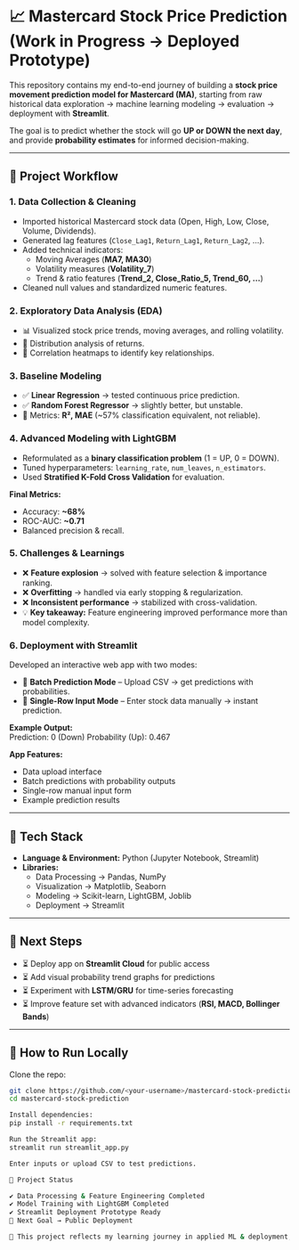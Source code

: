 # 📈 Mastercard Stock Price Prediction (Work in Progress → Deployed Prototype)

This repository contains my end-to-end journey of building a **stock price movement prediction model for Mastercard (MA)**, starting from raw historical data exploration → machine learning modeling → evaluation → deployment with **Streamlit**.

The goal is to predict whether the stock will go **UP or DOWN the next day**, and provide **probability estimates** for informed decision-making.

---

## 🔹 Project Workflow  

### 1. Data Collection & Cleaning  
- Imported historical Mastercard stock data (Open, High, Low, Close, Volume, Dividends).  
- Generated lag features (`Close_Lag1`, `Return_Lag1`, `Return_Lag2`, …).  
- Added technical indicators:  
  - Moving Averages (**MA7, MA30**)  
  - Volatility measures (**Volatility_7**)  
  - Trend & ratio features (**Trend_2, Close_Ratio_5, Trend_60, …**)  
- Cleaned null values and standardized numeric features.  

### 2. Exploratory Data Analysis (EDA)  
- 📊 Visualized stock price trends, moving averages, and rolling volatility.  
- 📌 Distribution analysis of returns.  
- 🔗 Correlation heatmaps to identify key relationships.  

### 3. Baseline Modeling  
- ✅ **Linear Regression** → tested continuous price prediction.  
- ✅ **Random Forest Regressor** → slightly better, but unstable.  
- 📏 Metrics: **R², MAE** (~57% classification equivalent, not reliable).  

### 4. Advanced Modeling with LightGBM  
- Reformulated as a **binary classification problem** (1 = UP, 0 = DOWN).  
- Tuned hyperparameters: `learning_rate`, `num_leaves`, `n_estimators`.  
- Used **Stratified K-Fold Cross Validation** for evaluation.  

**Final Metrics:**  
- Accuracy: **~68%**  
- ROC-AUC: **~0.71**  
- Balanced precision & recall.  

### 5. Challenges & Learnings  
- ❌ **Feature explosion** → solved with feature selection & importance ranking.  
- ❌ **Overfitting** → handled via early stopping & regularization.  
- ❌ **Inconsistent performance** → stabilized with cross-validation.  
- 💡 **Key takeaway:** Feature engineering improved performance more than model complexity.  

### 6. Deployment with Streamlit  
Developed an interactive web app with two modes:  

- 📂 **Batch Prediction Mode** – Upload CSV → get predictions with probabilities.  
- 📝 **Single-Row Input Mode** – Enter stock data manually → instant prediction.  

**Example Output:**  
Prediction: 0 (Down)
Probability (Up): 0.467

**App Features:**  
- Data upload interface  
- Batch predictions with probability outputs  
- Single-row manual input form  
- Example prediction results  

---

## 🔹 Tech Stack  
- **Language & Environment:** Python (Jupyter Notebook, Streamlit)  
- **Libraries:**  
  - Data Processing → Pandas, NumPy  
  - Visualization → Matplotlib, Seaborn  
  - Modeling → Scikit-learn, LightGBM, Joblib  
  - Deployment → Streamlit  

---

## 🔹 Next Steps  
- ⏳ Deploy app on **Streamlit Cloud** for public access  
- ⏳ Add visual probability trend graphs for predictions  
- ⏳ Experiment with **LSTM/GRU** for time-series forecasting  
- ⏳ Improve feature set with advanced indicators (**RSI, MACD, Bollinger Bands**)  

---

## 📌 How to Run Locally  

Clone the repo:  
```bash
git clone https://github.com/<your-username>/mastercard-stock-prediction.git
cd mastercard-stock-prediction

Install dependencies:
pip install -r requirements.txt

Run the Streamlit app:
streamlit run streamlit_app.py

Enter inputs or upload CSV to test predictions.

📖 Project Status

✔ Data Processing & Feature Engineering Completed
✔ Model Training with LightGBM Completed
✔ Streamlit Deployment Prototype Ready
🚀 Next Goal → Public Deployment

📌 This project reflects my learning journey in applied ML & deployment, showing how I improved step by step from a basic regression baseline to an interactive prediction tool.
